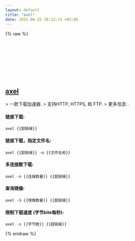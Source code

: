 ```yaml
---
layout: default
title: "axel"
date: 2021-06-25 18:12:13 +02:00
---
```

{% raw %}
<h2 id="axel">
  <a href="/zh/common/axel.html">axel</a> <a href="#axel"><svg class="icon">
    <use href="/assets/images/unicode_sprite.svg#link" />
  </svg></a>
</h2>
> 一款下载加速器.
> 支持HTTP, HTTPS, 和 FTP.
> 更多信息: <https://github.com/axel-download-accelerator/axel>.

#### 链接下载:
```shell
axel {{超链接}}
```
#### 链接下载，指定文件名:
```shell
axel {{超链接}} -o {{文件名称}}
```
#### 多连接数下载:
```shell
axel -n {{连接数量}} {{超链接}}
```
#### 查询镜像:
```shell
axel -S {{镜像数量}} {{超链接}}
```
#### 限制下载速度 (字节bite每秒):
```shell
axel -s {{字节数}} {{超链接}}
```
{% endraw %}
